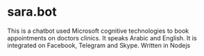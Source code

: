 # sara.bot
This is a chatbot used Microsoft cognitive technologies to book appointments on doctors clinics. 
It speaks Arabic and English.
It is integrated on Facebook, Telegram and Skype.
Written in Nodejs
